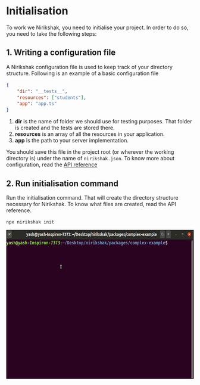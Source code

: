 # Initialisation

To work we Nirikshak, you need to initialise your project. In order to do so, you need to take the following steps:

## 1. Writing a configuration file

A Nirikshak configuration file is used to keep track of your directory structure. Following is an example of a basic configuration file

```json
{
    "dir": "__tests__",
    "resources": ["students"],
    "app": "app.ts"
}
```

1. **dir** is the name of folder we should use for testing purposes. That folder is created and the tests are stored there.
2. **resources** is an array of all the resources in your application.
3. **app** is the path to your server implementation.

You should save this file in the project root (or wherever the working directory is) under the name of `nirikshak.json`. To know more about configuration, read the [API reference](../packages/cli/docs/Configuration.md)

## 2. Run initialisation command

Run the initialisation command. That will create the directory structure necessary for Nirikshak. To know what files are created, read the API reference.

```shell
npx nirikshak init
```

<p align=center>
    <img alt="Initialisation command" height=400 src="nirikshakInit.gif" />
</p>
